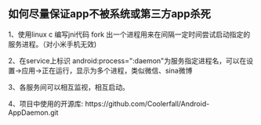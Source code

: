 <h2>如何尽量保证app不被系统或第三方app杀死</h2>
<p>  
<p>   
<p>1、使用linux c 编写jni代码 fork 出一个进程用来在间隔一定时间尝试启动指定的服务进程。（对小米手机无效)
<p>2、在service上标识 android:process=":daemon"为服务指定进程名，可以在设置->应用->正在运行，显示为多个进程，类似微信、sina微博
<p>3、各服务间可以相互监视，相互启动。
<p>4、项目中使用的开源库: https://github.com/Coolerfall/Android-AppDaemon.git

